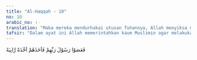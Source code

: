 ```yaml
---
title: "Al-Haqqah - 10"
no: 10
arabic_no: ١٠
translation: "Maka mereka mendurhakai utusan Tuhannya, Allah menyiksa mereka dengan siksaan yang sangat keras. "
tafsir: "Dalam ayat ini Allah memerintahkan kaum Muslimin agar melakukan amal saleh dengan mengatakan, \"Wahai orang-orang yang beriman kepada Allah dan rasul -Nya, apakah kamu sekalian mau Aku tunjukkan suatu perniagaan yang bermanfaat dan pasti mendatangkan keuntungan yang berlipat ganda dan keberuntungan yang kekal atau melepaskan kamu dari api neraka.\"\n\nUngkapan ayat di atas memberikan pengertian bahwa amal saleh dengan pahala yang besar, sama hebatnya dengan perniagaan yang tak pernah merugi karena ia akan masuk surga dan selamat dari api neraka. Firman Allah:\n\nSesungguhnya Allah membeli dari orang-orang mukmin, baik diri maupun harta mereka dengan memberikan surga untuk mereka. (at-Taubah/9: 111)\n\nKemudian disebutkan bentuk-bentuk perdagangan yang memberikan keuntungan yang besar itu, yaitu:\n\n1.Senantiasa beriman kepada Allah, para malaikat, kitab-kitab-Nya, rasul-rasul-Nya, adanya hari Kiamat, qadha' dan qadar Allah.\n\n2.Mengerjakan amal saleh semata-mata karena Allah bukan karena ria adalah perwujudan iman seseorang.\n\n3.Berjihad di jalan Allah. Berjihad ialah segala macam upaya dan usaha yang dilakukan untuk menegakkan agama Allah. Ada dua macam jihad yang disebut dalam ayat ini yaitu berjihad dengan jiwa raga dan berjihad dengan harta. Berjihad dengan jiwa dan raga ialah berperang melawan musuh-musuh agama yang menginginkan kehancuran Islam dan kaum Muslimin. Berjihad dengan harta yaitu membelanjakan harta benda untuk menegakkan kalimat Allah, seperti untuk biaya berperang, mendirikan masjid, rumah ibadah, sekolah, rumah sakit, dan kepentingan umum lainnya.\n\nDi samping itu, ada bentuk-bentuk jihad yang lain, yaitu jihad menentang hawa nafsu, mengendalikan diri, berusaha membentuk budi pekerti yang baik pada diri sendiri, menghilangkan rasa iri, dan sebagainya. \n\nPada akhir ayat ini ditegaskan bahwa iman dan jihad itu adalah perbuatan yang paling baik akibatnya, baik untuk diri sendiri, anak-anak, keluarga, harta benda, dan masyarakat, jika manusia itu memahami dengan sebenar-benarnya."
---
```

فَعَصَوْا رَسُوْلَ رَبِّهِمْ فَاَخَذَهُمْ اَخْذَةً رَّابِيَةً 